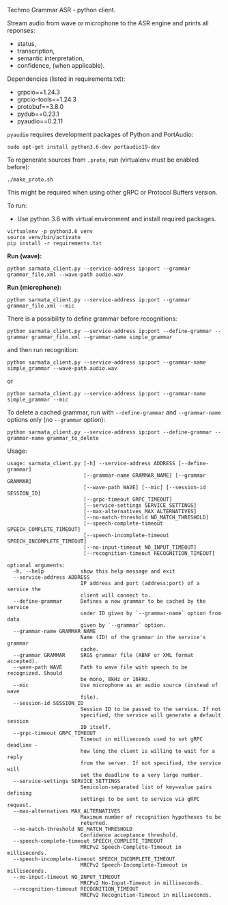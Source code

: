 Techmo Grammar ASR - python client.

Stream audio from wave or microphone to the ASR engine and prints all reponses:
 - status, 
 - transcription, 
 - semantic interpretation, 
 - confidence,
(when applicable).

Dependencies (listed in requirements.txt):
 - grpcio==1.24.3
 - grpcio-tools==1.24.3
 - protobuf==3.8.0
 - pydub==0.23.1
 - pyaudio==0.2.11

`pyaudio` requires development packages of Python and PortAudio:
```
sudo apt-get install python3.6-dev portaudio19-dev
```

To regenerate sources from `.proto`, run (virtualenv must be enabled before):
```
./make_proto.sh
```
This might be required when using other gRPC or Protocol Buffers version.

To run:
 - Use python 3.6 with virtual environment and install required packages.
```
virtualenv -p python3.6 venv
source venv/bin/activate
pip install -r requirements.txt
```


**Run (wave):**
```
python sarmata_client.py --service-address ip:port --grammar grammar_file.xml --wave-path audio.wav
```
 
**Run (microphone):**
```
python sarmata_client.py --service-address ip:port --grammar grammar_file.xml --mic
```
 
There is a possibility to define grammar before recognitions:
```
python sarmata_client.py --service-address ip:port --define-grammar --grammar grammar_file.xml --grammar-name simple_grammar
```
and then run recognition:
```
python sarmata_client.py --service-address ip:port --grammar-name simple_grammar --wave-path audio.wav
```
or
```
python sarmata_client.py --service-address ip:port --grammar-name simple_grammar --mic
```

To delete a cached grammar, run with `--define-grammar` and `--grammar-name` options only (no `--grammar` option):
```
python sarmata_client.py --service-address ip:port --define-grammar --grammar-name grammar_to_delete
```

Usage:
```
usage: sarmata_client.py [-h] --service-address ADDRESS [--define-grammar]
                         [--grammar-name GRAMMAR_NAME] [--grammar GRAMMAR]
                         [--wave-path WAVE] [--mic] [--session-id SESSION_ID]
                         [--grpc-timeout GRPC_TIMEOUT]
                         [--service-settings SERVICE_SETTINGS]
                         [--max-alternatives MAX_ALTERNATIVES]
                         [--no-match-threshold NO_MATCH_THRESHOLD]
                         [--speech-complete-timeout SPEECH_COMPLETE_TIMEOUT]
                         [--speech-incomplete-timeout SPEECH_INCOMPLETE_TIMEOUT]
                         [--no-input-timeout NO_INPUT_TIMEOUT]
                         [--recognition-timeout RECOGNITION_TIMEOUT]

optional arguments:
  -h, --help            show this help message and exit
  --service-address ADDRESS
                        IP address and port (address:port) of a service the
                        client will connect to.
  --define-grammar      Defines a new grammar to be cached by the service
                        under ID given by `--grammar-name` option from data
                        given by `--grammar` option.
  --grammar-name GRAMMAR_NAME
                        Name (ID) of the grammar in the service's grammar
                        cache.
  --grammar GRAMMAR     SRGS grammar file (ABNF or XML format accepted).
  --wave-path WAVE      Path to wave file with speech to be recognized. Should
                        be mono, 8kHz or 16kHz.
  --mic                 Use microphone as an audio source (instead of wave
                        file).
  --session-id SESSION_ID
                        Session ID to be passed to the service. If not
                        specified, the service will generate a default session
                        ID itself.
  --grpc-timeout GRPC_TIMEOUT
                        Timeout in milliseconds used to set gRPC deadline -
                        how long the client is willing to wait for a reply
                        from the server. If not specified, the service will
                        set the deadline to a very large number.
  --service-settings SERVICE_SETTINGS
                        Semicolon-separated list of key=value pairs defining
                        settings to be sent to service via gRPC request.
  --max-alternatives MAX_ALTERNATIVES
                        Maximum number of recognition hypotheses to be
                        returned.
  --no-match-threshold NO_MATCH_THRESHOLD
                        Confidence acceptance threshold.
  --speech-complete-timeout SPEECH_COMPLETE_TIMEOUT
                        MRCPv2 Speech-Complete-Timeout in milliseconds.
  --speech-incomplete-timeout SPEECH_INCOMPLETE_TIMEOUT
                        MRCPv2 Speech-Incomplete-Timeout in milliseconds.
  --no-input-timeout NO_INPUT_TIMEOUT
                        MRCPv2 No-Input-Timeout in milliseconds.
  --recognition-timeout RECOGNITION_TIMEOUT
                        MRCPv2 Recognition-Timeout in milliseconds.
```
